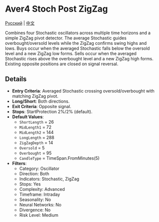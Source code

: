 # Aver4 Stoch Post ZigZag
[Русский](README_ru.md) | [中文](README_cn.md)

Combines four Stochastic oscillators across multiple time horizons and a simple ZigZag pivot detector. The average Stochastic guides overbought/oversold levels while the ZigZag confirms swing highs and lows. Buys occur when the averaged Stochastic falls below the oversold level and a new ZigZag low forms. Sells occur when the averaged Stochastic rises above the overbought level and a new ZigZag high forms. Existing opposite positions are closed on signal reversal.

## Details
- **Entry Criteria**: Averaged Stochastic crossing oversold/overbought with matching ZigZag pivot.
- **Long/Short**: Both directions.
- **Exit Criteria**: Opposite signal.
- **Stops**: StartProtection 2%/2% (default).
- **Default Values**:
  - `ShortLength` = 26
  - `MidLength1` = 72
  - `MidLength2` = 144
  - `LongLength` = 288
  - `ZigZagDepth` = 14
  - `Oversold` = 5
  - `Overbought` = 95
  - `CandleType` = TimeSpan.FromMinutes(5)
- **Filters**:
  - Category: Oscillator
  - Direction: Both
  - Indicators: Stochastic, ZigZag
  - Stops: Yes
  - Complexity: Advanced
  - Timeframe: Intraday
  - Seasonality: No
  - Neural Networks: No
  - Divergence: No
  - Risk Level: Medium
